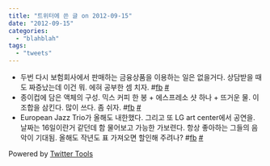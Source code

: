 ```yaml
---
title: "트위터에 쓴 글 on 2012-09-15"
date: "2012-09-15"
categories: 
  - "blahblah"
tags: 
  - "tweets"
---
```


- 두번 다시 보험회사에서 판매하는 금융상품을 이용하는 일은 없을거다. 상담받을 때도 짜증났는데 이건 뭐. 에혀 공부한 셈 치자. #[fb](http://search.twitter.com/search?q=%23fb) [#](http://twitter.com/blurblah/statuses/245376000886730752)
- 종이컵에 담은 액체의 구성. 믹스 커피 한 봉 + 에스프레소 샷 하나 + 뜨거운 물. 이 조합을 삼킨다. 많이 쓰다. 좀 쉬자. #[fb](http://search.twitter.com/search?q=%23fb) [#](http://twitter.com/blurblah/statuses/246158530946691073)
- European Jazz Trio가 올해도 내한했다. 그리고 또 LG art center에서 공연을. 날짜는 16일이란거 같던데 함 물어보고 가능한 가보련다. 항상 좋아하는 그들의 음악이 기대됨. 올해도 작년도 표 가져오면 할인해 주려나? #[fb](http://search.twitter.com/search?q=%23fb) [#](http://twitter.com/blurblah/statuses/246239558092591106)

Powered by [Twitter Tools](http://alexking.org/projects/wordpress)
